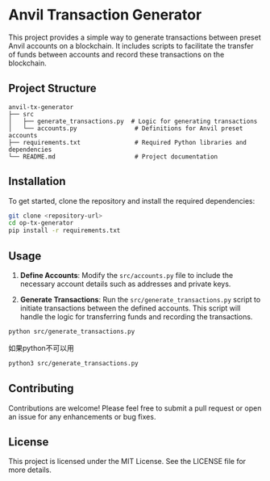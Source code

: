 # Anvil Transaction Generator

This project provides a simple way to generate transactions between preset Anvil accounts on a blockchain. It includes scripts to facilitate the transfer of funds between accounts and record these transactions on the blockchain.

## Project Structure

```
anvil-tx-generator
├── src
│   ├── generate_transactions.py  # Logic for generating transactions
│   └── accounts.py                # Definitions for Anvil preset accounts
├── requirements.txt               # Required Python libraries and dependencies
└── README.md                      # Project documentation
```

## Installation

To get started, clone the repository and install the required dependencies:

```bash
git clone <repository-url>
cd op-tx-generator
pip install -r requirements.txt
```

## Usage

1. **Define Accounts**: Modify the `src/accounts.py` file to include the necessary account details such as addresses and private keys.

2. **Generate Transactions**: Run the `src/generate_transactions.py` script to initiate transactions between the defined accounts. This script will handle the logic for transferring funds and recording the transactions.

```bash
python src/generate_transactions.py 
```
如果python不可以用
```bash
python3 src/generate_transactions.py 
```
## Contributing

Contributions are welcome! Please feel free to submit a pull request or open an issue for any enhancements or bug fixes.

## License

This project is licensed under the MIT License. See the LICENSE file for more details.